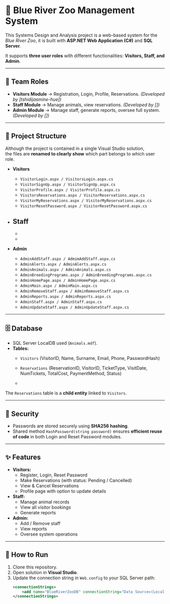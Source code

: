 # 🐾 Blue River Zoo Management System
This Systems Design and Analysis project is a web-based system for the *Blue River Zoo*, it is built with **ASP.NET Web Application (C#)** and **SQL Server**.

It supports **three user roles** with different functionalities: **Visitors, Staff, and Admin**.  

---

## 👥 Team Roles
- **Visitors Module** → Registration, Login, Profile, Reservations. *(Developed by [tshidijasmine-hue])*
- **Staff Module** → Manage animals, view reservations. *(Developed by [])*
- **Admin Module** → Manage staff, generate reports, oversee full system. *(Developed by [])*

---

## 📂 Project Structure
Although the project is contained in a single Visual Studio solution,  
the files are **renamed to clearly show** which part belongs to which user role.

- **Visitors**
  - `VisitorLogin.aspx / VisitorsLogin.aspx.cs`
  - `VisitorSignUp.aspx / VisitorSignUp.aspx.cs`
  - `VisitorProfile.aspx / VisitorProfile.aspx.cs`
  - `VisitorsReservations.aspx / VisitorReservations.aspx.cs`
  - `VisitorMyReservations.aspx / VisitorMyReservations.aspx.cs`
  - `VisitorResetPassword.aspx / VisitorResetPassword.aspx.cs`
  
- **Staff**
  - 
  - 
  - 
  
- **Admin**
  - `AdminAddStaff.aspx / AdmimAddStaff.aspx.cs`
  - `AdminAlerts.aspx / AdminAlerts.aspx.cs`
  - `AdminAnimals.aspx / AdminAnimals.aspx.cs`
  - `AdminBreedingPrograms.aspx / AdminBreedingPrograms.aspx.cs`
  - `AdminHomePage.aspx / AdminHomePage.aspx.cs`
  - `AdminMain.aspx / AdminMain.aspx.cs`
  - `AdminRemoveStaff.aspx / AdminRemoveStaff.aspx.cs`
  - `AdminReports.aspx / AdminReports.aspx.cs`
  - `AdminStaff.aspx / AdminStaff.aspx.cs`
  - `AdminUpdateStaff.aspx / AdminUpdateStaff.aspx.cs`

---

## 🗄 Database
- SQL Server LocalDB used (`Animals.mdf`).  
- **Tables:**
  - `Visitors` (VisitorID, Name, Surname, Email, Phone, PasswordHash)
  - `Reservations` (ReservationID, VisitorID, TicketType, VisitDate, NumTickets, TotalCost, PaymentMethod, Status)
 
  - 

The `Reservations` table is a **child entity** linked to `Visitors`.

---

## 🔐 Security
- Passwords are stored securely using **SHA256 hashing**.  
- Shared method `HashPassword(string password)` ensures **efficient reuse of code** in both Login and Reset Password modules.

---

## ✨ Features
- **Visitors:**
  - Register, Login, Reset Password
  - Make Reservations (with status: Pending / Cancelled)
  - View & Cancel Reservations
  - Profile page with option to update details
- **Staff:**
  - Manage animal records
  - View all visitor bookings
  - Generate reports
- **Admin:**
  - Add / Remove staff
  - View reports
  - Oversee system operations
 
---

## 🚀 How to Run
1. Clone this repository.  
2. Open solution in **Visual Studio**.  
3. Update the connection string in `Web.config` to your SQL Server path:
   ```xml
   <connectionStrings>
       <add name="BlueRiverZooDB" connectionString="Data Source=(LocalDB)\MSSQLLocalDB;AttachDbFilename=|DataDirectory|\BlueRiverZooDB.mdf;Integrated Security=True" providerName="System.Data.SqlClient"/>
   </connectionStrings>
